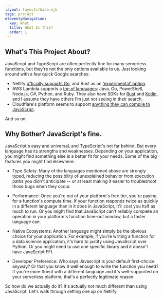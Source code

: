 ```yaml
---
layout: layouts/base.njk
tags: project
eleventyNavigation:
  key: What
  title: What Is This?
  order: 1
---
```


## What's This Project About?

JavaScript and TypeScript are often perfectly fine for many serverless functions, but they're not the only options available to us. Just looking around with a few quick Google searches:
* Netlify [officially supports Go](https://docs.netlify.com/functions/build/?fn-language=ts), and Rust as an ['experimental' option](https://www.netlify.com/blog/2021/10/14/write-netlify-functions-in-rust/). 
* AWS Lambda supports a [ton of languages](https://aws.amazon.com/lambda/features/): Java, Go, PowerShell, Node.js, C#, Python, and Ruby. They also have SDKs for [Rust](https://aws.amazon.com/sdk-for-rust/) and [Kotlin](https://docs.aws.amazon.com/sdk-for-kotlin/latest/developer-guide/kotlin_lambda_code_examples.html), and I assume they have others I'm just not seeing in their search. 
* Cloudflare's platform seems to support [anything they can compile to JavaScript](https://developers.cloudflare.com/workers/platform/languages/).

And so on.

## Why Bother? JavaScript's fine.

JavaScript's easy and universal, and TypeScript's not far behind. But every language has its strengths and weaknesses. Depending on your application, you might find something else is a better fit for your needs. Some of the big features you might find elsewhere:
* Type Safety: Many of the languages mentioned above are strongly typed, reducing the possibility of unexplained behavior from execution paths you didn't anticipate -- or at least making it easier to troubleshoot those bugs when they occur.

* Performance: Once you're out of your platform's free tier, you're paying for a function's compute time. If your function responds twice as quickly in a different language than in it does in JavaScript, it'll cost you half as much to run. Or you might find that JavaScript can't reliably complete an operation in your platform's function time-out window, but a faster language can.
* Native Ecosystems: Another language might simply be the obvious choice for your application. For example, if you're writing a function for a data science application, it's hard to justify using JavaScript over Python. Or you might need to use one specific library and it doesn't have JavaScript FFI. 
* Developer Preference: Who says Javascript is your default first-choice anyway? Or that you know it well enough to write the function you need? If you're more fluent with a different language and it's well-supported on your serverless platform, that's a perfectly legitimate reason.

So how do we actually do it? It's actually not much different than using JavaScript. Let's walk through setting one up on Netlify.